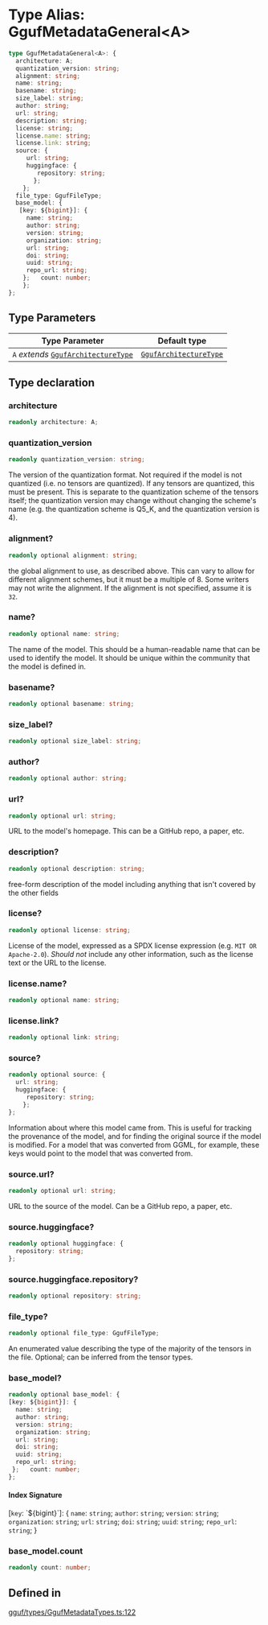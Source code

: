 # Type Alias: GgufMetadataGeneral&lt;A&gt;

```ts
type GgufMetadataGeneral<A>: {
  architecture: A;
  quantization_version: string;
  alignment: string;
  name: string;
  basename: string;
  size_label: string;
  author: string;
  url: string;
  description: string;
  license: string;
  license.name: string;
  license.link: string;
  source: {
     url: string;
     huggingface: {
        repository: string;
       };
    };
  file_type: GgufFileType;
  base_model: {
   [key: ${bigint}]: {
     name: string;
     author: string;
     version: string;
     organization: string;
     url: string;
     doi: string;
     uuid: string;
     repo_url: string;
    };   count: number;
    };
};
```

## Type Parameters

| Type Parameter | Default type |
| ------ | ------ |
| `A` *extends* [`GgufArchitectureType`](../enumerations/GgufArchitectureType.md) | [`GgufArchitectureType`](../enumerations/GgufArchitectureType.md) |

## Type declaration

### architecture

```ts
readonly architecture: A;
```

### quantization\_version

```ts
readonly quantization_version: string;
```

The version of the quantization format. Not required if the model is not
quantized (i.e. no tensors are quantized). If any tensors are quantized,
this must be present. This is separate to the quantization scheme of the
tensors itself; the quantization version may change without changing the
scheme's name (e.g. the quantization scheme is Q5_K, and the quantization
version is 4).

### alignment?

```ts
readonly optional alignment: string;
```

the global alignment to use, as described above. This can vary to allow
for different alignment schemes, but it must be a multiple of 8. Some
writers may not write the alignment. If the alignment is not specified,
assume it is `32`.

### name?

```ts
readonly optional name: string;
```

The name of the model. This should be a human-readable name that can be
used to identify the model. It should be unique within the community
that the model is defined in.

### basename?

```ts
readonly optional basename: string;
```

### size\_label?

```ts
readonly optional size_label: string;
```

### author?

```ts
readonly optional author: string;
```

### url?

```ts
readonly optional url: string;
```

URL to the model's homepage. This can be a GitHub repo, a paper, etc.

### description?

```ts
readonly optional description: string;
```

free-form description of the model including anything that isn't
covered by the other fields

### license?

```ts
readonly optional license: string;
```

License of the model, expressed as a SPDX license expression
(e.g. `MIT OR Apache-2.0`). *Should not* include any other information,
such as the license text or the URL to the license.

### license.name?

```ts
readonly optional name: string;
```

### license.link?

```ts
readonly optional link: string;
```

### source?

```ts
readonly optional source: {
  url: string;
  huggingface: {
     repository: string;
    };
};
```

Information about where this model came from. This is useful for tracking
the provenance of the model, and for finding the original source if the
model is modified. For a model that was converted from GGML, for
example, these keys would point to the model that was converted from.

### source.url?

```ts
readonly optional url: string;
```

URL to the source of the model. Can be a GitHub repo, a paper, etc.

### source.huggingface?

```ts
readonly optional huggingface: {
  repository: string;
};
```

### source.huggingface.repository?

```ts
readonly optional repository: string;
```

### file\_type?

```ts
readonly optional file_type: GgufFileType;
```

An enumerated value describing the type of the majority of the tensors
in the file. Optional; can be inferred from the tensor types.

### base\_model?

```ts
readonly optional base_model: {
[key: ${bigint}]: {
  name: string;
  author: string;
  version: string;
  organization: string;
  url: string;
  doi: string;
  uuid: string;
  repo_url: string;
 };   count: number;
};
```

#### Index Signature

 \[`key`: \`$\{bigint\}\`\]: \{
  `name`: `string`;
  `author`: `string`;
  `version`: `string`;
  `organization`: `string`;
  `url`: `string`;
  `doi`: `string`;
  `uuid`: `string`;
  `repo_url`: `string`;
 \}

### base\_model.count

```ts
readonly count: number;
```

## Defined in

[gguf/types/GgufMetadataTypes.ts:122](https://github.com/withcatai/node-llama-cpp/blob/6405ee945e792651123189aae2612212095765b6/src/gguf/types/GgufMetadataTypes.ts#L122)
